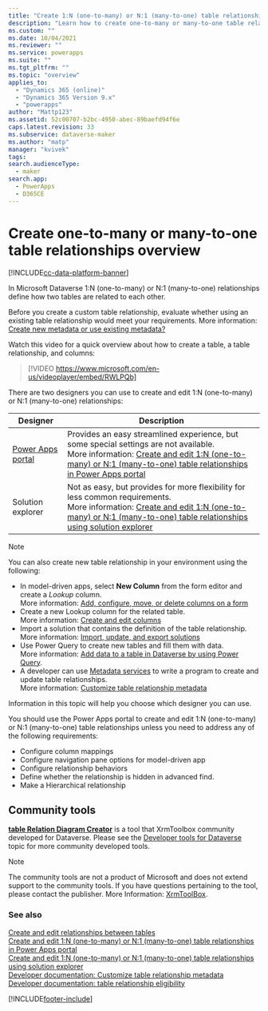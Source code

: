 ```yaml
---
title: "Create 1:N (one-to-many) or N:1 (many-to-one) table relationships in Power Apps overview | MicrosoftDocs"
description: "Learn how to create one-to-many or many-to-one table relationships"
ms.custom: ""
ms.date: 10/04/2021
ms.reviewer: ""
ms.service: powerapps
ms.suite: ""
ms.tgt_pltfrm: ""
ms.topic: "overview"
applies_to: 
  - "Dynamics 365 (online)"
  - "Dynamics 365 Version 9.x"
  - "powerapps"
author: "Mattp123"
ms.assetid: 52c00707-b2bc-4950-abec-89baefd94f6e
caps.latest.revision: 33
ms.subservice: dataverse-maker
ms.author: "matp"
manager: "kvivek"
tags: 
search.audienceType: 
  - maker
search.app: 
  - PowerApps
  - D365CE
---
```

# Create one-to-many or many-to-one table relationships overview

[!INCLUDE[cc-data-platform-banner](../../includes/cc-data-platform-banner.md)]

In Microsoft Dataverse 1:N (one-to-many) or N:1 (many-to-one) relationships define how two tables are related to each other.
  
Before you create a custom table relationship, evaluate whether using an existing table relationship would meet your requirements. More information: [Create new metadata or use existing metadata?](create-edit-metadata.md#create-new-metadata-or-use-existing-metadata)

Watch this video for a quick overview about how to create a table, a table relationship, and columns:
> [!VIDEO https://www.microsoft.com/en-us/videoplayer/embed/RWLPQb]

There are two designers you can use to create and edit 1:N (one-to-many) or N:1 (many-to-one) relationships:

|Designer| Description|
|--|--|
|[Power Apps portal](https://make.powerapps.com/?utm_source=padocs&utm_medium=linkinadoc&utm_campaign=referralsfromdoc)|Provides an easy streamlined experience, but some special settings are not available.<br />More information: [Create and edit 1:N (one-to-many) or N:1 (many-to-one) table relationships in Power Apps portal](create-edit-1n-relationships-portal.md)|
|Solution explorer|Not as easy, but provides for more flexibility for less common requirements. <br />More information: [Create and edit 1:N (one-to-many) or N:1 (many-to-one) table relationships using solution explorer](create-edit-1n-relationships-solution-explorer.md) |

> [!NOTE]
> You can also create new table relationship in your environment using the following:
> - In model-driven apps, select **New Column** from the form editor and create a *Lookup* column. <br />More information: [Add, configure, move, or delete columns on a form](../model-driven-apps/add-move-or-delete-fields-on-form.md)
> - Create a new Lookup column for the related table. <br />More information: [Create and edit columns](create-edit-fields.md)
> - Import a solution that contains the definition of the table relationship. <br />More information: [Import, update, and export solutions](import-update-export-solutions.md)
> - Use Power Query to create new tables and fill them with data. <br />More information: [Add data to a table in Dataverse by using Power Query](add-data-power-query.md).
> - A developer can use [Metadata services](../../developer/data-platform/metadata-services.md) to write a program to create and update table relationships. <br />More information: [Customize table relationship metadata](/dynamics365/customer-engagement/developer/customize-table-relationship-metadata)

Information in this topic will help you choose which designer you can use. 

You should use the Power Apps portal to create and edit 1:N (one-to-many) or N:1 (many-to-one) table relationships unless you need to address any of the following requirements:

- Configure column mappings
- Configure navigation pane options for model-driven app
- Configure relationship behaviors
- Define whether the relationship is hidden in advanced find.
- Make a Hierarchical relationship


## Community tools

**[table Relation Diagram Creator](https://www.xrmtoolbox.com/plugins/JourneyIntoCRM.XrmToolbox.ERDPlugin/)** is a tool that XrmToolbox community developed for Dataverse. Please see the [Developer tools for Dataverse](/dynamics365/customer-engagement/developer/developer-tools) topic for more community developed tools.

> [!NOTE]
> The community tools are not a product of Microsoft and does not extend support to the community tools. 
> If you have questions pertaining to the tool, please contact the publisher. More Information: [XrmToolBox](https://www.xrmtoolbox.com).

### See also

[Create and edit relationships between tables](create-edit-entity-relationships.md)<br />
[Create and edit 1:N (one-to-many) or N:1 (many-to-one) table relationships in Power Apps portal](create-edit-1n-relationships-portal.md)<br />
[Create and edit 1:N (one-to-many) or N:1 (many-to-one) table relationships using solution explorer](create-edit-1n-relationships-solution-explorer.md)<br />
[Developer documentation: Customize table relationship metadata](/dynamics365/customer-engagement/developer/customize-entity-relationship-metadata)<br />
[Developer documentation: table relationship eligibility](/dynamics365/customer-engagement/developer/entity-relationship-eligibility)




[!INCLUDE[footer-include](../../includes/footer-banner.md)]